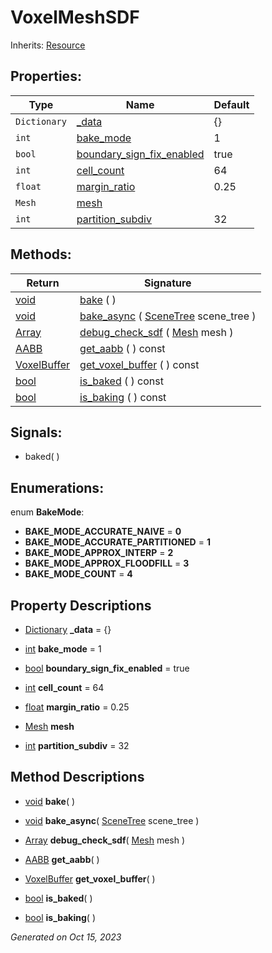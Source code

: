 # VoxelMeshSDF

Inherits: [Resource](https://docs.godotengine.org/en/stable/classes/class_resource.html)



## Properties: 


Type          | Name                                                       | Default 
------------- | ---------------------------------------------------------- | --------
`Dictionary`  | [_data](#i__data)                                          | {}      
`int`         | [bake_mode](#i_bake_mode)                                  | 1       
`bool`        | [boundary_sign_fix_enabled](#i_boundary_sign_fix_enabled)  | true    
`int`         | [cell_count](#i_cell_count)                                | 64      
`float`       | [margin_ratio](#i_margin_ratio)                            | 0.25    
`Mesh`        | [mesh](#i_mesh)                                            |         
`int`         | [partition_subdiv](#i_partition_subdiv)                    | 32      
<p></p>

## Methods: 


Return                                                                    | Signature                                                                                                                    
------------------------------------------------------------------------- | -----------------------------------------------------------------------------------------------------------------------------
[void](#)                                                                 | [bake](#i_bake) ( )                                                                                                          
[void](#)                                                                 | [bake_async](#i_bake_async) ( [SceneTree](https://docs.godotengine.org/en/stable/classes/class_scenetree.html) scene_tree )  
[Array](https://docs.godotengine.org/en/stable/classes/class_array.html)  | [debug_check_sdf](#i_debug_check_sdf) ( [Mesh](https://docs.godotengine.org/en/stable/classes/class_mesh.html) mesh )        
[AABB](https://docs.godotengine.org/en/stable/classes/class_aabb.html)    | [get_aabb](#i_get_aabb) ( ) const                                                                                            
[VoxelBuffer](VoxelBuffer.md)                                             | [get_voxel_buffer](#i_get_voxel_buffer) ( ) const                                                                            
[bool](https://docs.godotengine.org/en/stable/classes/class_bool.html)    | [is_baked](#i_is_baked) ( ) const                                                                                            
[bool](https://docs.godotengine.org/en/stable/classes/class_bool.html)    | [is_baking](#i_is_baking) ( ) const                                                                                          
<p></p>

## Signals: 

- baked( ) 

## Enumerations: 

enum **BakeMode**: 

- **BAKE_MODE_ACCURATE_NAIVE** = **0**
- **BAKE_MODE_ACCURATE_PARTITIONED** = **1**
- **BAKE_MODE_APPROX_INTERP** = **2**
- **BAKE_MODE_APPROX_FLOODFILL** = **3**
- **BAKE_MODE_COUNT** = **4**


## Property Descriptions

- [Dictionary](https://docs.godotengine.org/en/stable/classes/class_dictionary.html)<span id="i__data"></span> **_data** = {}


- [int](https://docs.godotengine.org/en/stable/classes/class_int.html)<span id="i_bake_mode"></span> **bake_mode** = 1


- [bool](https://docs.godotengine.org/en/stable/classes/class_bool.html)<span id="i_boundary_sign_fix_enabled"></span> **boundary_sign_fix_enabled** = true


- [int](https://docs.godotengine.org/en/stable/classes/class_int.html)<span id="i_cell_count"></span> **cell_count** = 64


- [float](https://docs.godotengine.org/en/stable/classes/class_float.html)<span id="i_margin_ratio"></span> **margin_ratio** = 0.25


- [Mesh](https://docs.godotengine.org/en/stable/classes/class_mesh.html)<span id="i_mesh"></span> **mesh**


- [int](https://docs.godotengine.org/en/stable/classes/class_int.html)<span id="i_partition_subdiv"></span> **partition_subdiv** = 32


## Method Descriptions

- [void](#)<span id="i_bake"></span> **bake**( ) 


- [void](#)<span id="i_bake_async"></span> **bake_async**( [SceneTree](https://docs.godotengine.org/en/stable/classes/class_scenetree.html) scene_tree ) 


- [Array](https://docs.godotengine.org/en/stable/classes/class_array.html)<span id="i_debug_check_sdf"></span> **debug_check_sdf**( [Mesh](https://docs.godotengine.org/en/stable/classes/class_mesh.html) mesh ) 


- [AABB](https://docs.godotengine.org/en/stable/classes/class_aabb.html)<span id="i_get_aabb"></span> **get_aabb**( ) 


- [VoxelBuffer](VoxelBuffer.md)<span id="i_get_voxel_buffer"></span> **get_voxel_buffer**( ) 


- [bool](https://docs.godotengine.org/en/stable/classes/class_bool.html)<span id="i_is_baked"></span> **is_baked**( ) 


- [bool](https://docs.godotengine.org/en/stable/classes/class_bool.html)<span id="i_is_baking"></span> **is_baking**( ) 


_Generated on Oct 15, 2023_
